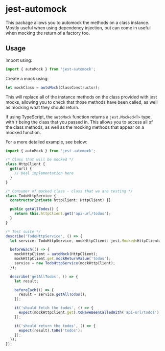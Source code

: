 # jest-automock

This package allows you to automock the methods on a class instance. Mostly useful when using dependency injection, but can come in useful when mocking the return of a factory too.

## Usage

Import using:

```typescript
import { autoMock } from 'jest-automock';
```

Create a mock using:

```typescript
let mockClass = autoMock(ClassConstructor);
```

This will replace all of the instance methods on the class provided with jest mocks, allowing you to check that those methods have been called, as well as mocking what they should return.

If using TypeScript, the `autoMock` function returns a `jest.Mocked<T>` type, with `T` being the class that you passed in. This allows you to access all of the class methods, as well as the mocking methods that appear on a mocked function.

For a more detailed example, see below:

```typescript
import { autoMock } from 'jest-automock';

/* Class that will be mocked */
class HttpClient {
  get(url) {
    // Real implementation here
  }
}

/* Consumer of mocked class - class that we are testing */
class TodoHttpService {
  constructor(private httpClient: HttpClient) {}

  public getAllTodos() {
    return this.httpClient.get('api-url/todos');
  }
}

/* Test suite */
describe('TodoHttpService', () => {
  let service: TodoHttpService, mockHttpClient: jest.Mocked<HttpClient>;

  beforeEach(() => {
    mockHttpClient = autoMock(HttpClient);
    mockHttpClient.get.mockReturnValue('todos');
    service = new TodoHttpService(mockHttpClient);
  });

  describe('getAllTodos', () => {
    let result;

    beforeEach(() => {
      result = service.getAllTodos();
    });

    it('should fetch the todos', () => {
      expect(mockHttpClient.get).toHaveBeenCalledWith('api-url/todos');
    });

    it('should return the todos', () => {
      expect(result).toBe('todos');
    });
  });
});
```
